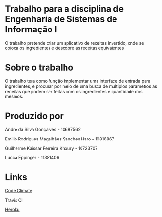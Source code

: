 

  

# Trabalho para a disciplina de Engenharia de Sistemas de Informação I

  

O trabalho pretende criar um aplicativo de receitas invertido, onde se coloca os ingredientes e descobre as receitas equivalentes

  
  

# Sobre o trabalho

O trabalho tera como função implementar uma interface de entrada para ingredientes, e procurar por meio de uma busca de multiplos parametros as receitas que podem ser feitas com os ingredientes e quantidade dos mesmos.

  

# Produzido por

André da Silva Gonçalves - 10687562

Emilio Rodrigues Magalhães Sanches Haro - 10816867

Guilherme Kaissar Ferreira Khoury - 10723707

Lucca Eppinger - 11381406

  
  

# Links

<a  href = "https://codeclimate.com/github/ermsharo/ESI-APP">Code Climate</a>

<a  href = "https://app.travis-ci.com/github/ermsharo/recipeApp"> Travis CI</a>

<a  href = "https://dashboard.heroku.com/apps/recipe-app-esi/"> Heroku </a>
